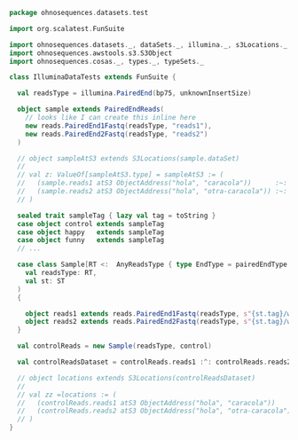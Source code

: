 
```scala
package ohnosequences.datasets.test

import org.scalatest.FunSuite

import ohnosequences.datasets._, dataSets._, illumina._, s3Locations._
import ohnosequences.awstools.s3.S3Object
import ohnosequences.cosas._, types._, typeSets._

class IlluminaDataTests extends FunSuite {

  val readsType = illumina.PairedEnd(bp75, unknownInsertSize)

  object sample extends PairedEndReads(
    // looks like I can create this inline here
    new reads.PairedEnd1Fastq(readsType, "reads1"),
    new reads.PairedEnd2Fastq(readsType, "reads2")
  )

  // object sampleAtS3 extends S3Locations(sample.dataSet)
  //
  // val z: ValueOf[sampleAtS3.type] = sampleAtS3 := (
  //   (sample.reads1 atS3 ObjectAddress("hola", "caracola"))      :~:
  //   (sample.reads2 atS3 ObjectAddress("hola", "otra-caracola")) :~: ∅
  // )

  sealed trait sampleTag { lazy val tag = toString }
  case object control extends sampleTag
  case object happy   extends sampleTag
  case object funny   extends sampleTag
  // ...

  case class Sample[RT <:  AnyReadsType { type EndType = pairedEndType }, ST <: sampleTag](
    val readsType: RT,
    val st: ST
  )
  {

    object reads1 extends reads.PairedEnd1Fastq(readsType, s"{st.tag}/whatever1")
    object reads2 extends reads.PairedEnd2Fastq(readsType, s"{st.tag}/whatever2")
  }

  val controlReads = new Sample(readsType, control)

  val controlReadsDataset = controlReads.reads1 :^: controlReads.reads2 :^: DNil

  // object locations extends S3Locations(controlReadsDataset)
  //
  // val zz =locations := (
  //   (controlReads.reads1 atS3 ObjectAddress("hola", "caracola"))      :~:
  //   (controlReads.reads2 atS3 ObjectAddress("hola", "otra-caracola")) :~: ∅
  // )
}

```




[test/scala/Datasets.scala]: Datasets.scala.md
[test/scala/FileData.scala]: FileData.scala.md
[main/scala/s3Locations.scala]: ../../main/scala/s3Locations.scala.md
[main/scala/fileData.scala]: ../../main/scala/fileData.scala.md
[main/scala/dataSets.scala]: ../../main/scala/dataSets.scala.md
[main/scala/fileLocations.scala]: ../../main/scala/fileLocations.scala.md
[main/scala/illumina.scala]: ../../main/scala/illumina.scala.md